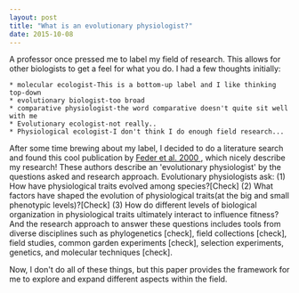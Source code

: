 ```yaml
---
layout: post
title: "What is an evolutionary physiologist?"
date: 2015-10-08
---
```


A professor once pressed me to label my field of research. This allows for other biologists to get a feel for what you do. I had a few thoughts initially:
```
* molecular ecologist-This is a bottom-up label and I like thinking top-down
* evolutionary biologist-too broad
* comparative physiologist-the word comparative doesn't quite sit well with me
* Evolutionary ecologist-not really..
* Physiological ecologist-I don't think I do enough field research...
```

After some time brewing about my label, I decided to do a literature search and found this cool publication by <a href="http://www.jstor.org/stable/221735?seq=1#page_scan_tab_contents">Feder et al. 2000 </a>, which nicely describe my research! These authors describe an 'evolutionary physiologist' by the questions asked and research approach. Evolutionary physiologists ask: (1) How have physiological traits evolved among species?[Check] (2) What factors have shaped the evolution of physiological traits(at the big and small phenotypic levels)?[Check] (3) How do different levels of biological organization in physiological traits ultimately interact to influence fitness? And the research approach to answer these questions includes tools from diverse disciplines such as phylogenetics [check], field collections [check], field studies, common garden experiments [check], selection experiments, genetics, and molecular techniques [check]. 

Now, I don't do all of these things, but this paper provides the framework for me to explore and expand different aspects within the field. 



